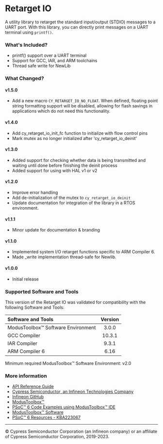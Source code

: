 # Retarget IO

A utility library to retarget the standard input/output (STDIO) messages to a UART port. With this library, you can directly print messages on a UART terminal using `printf()`.

### What's Included?
* printf() support over a UART terminal
* Support for GCC, IAR, and ARM toolchains
* Thread safe write for NewLib

### What Changed?
#### v1.5.0
* Add a new macro `CY_RETARGET_IO_NO_FLOAT`. When defined, floating point string formatting support will be disabled,
  allowing for flash savings in applications which do not need this functionality.
#### v1.4.0
* Add cy_retarget_io_init_fc function to initialize with flow control pins
* Mark mutex as no longer initialized after 'cy_retarget_io_deinit'
#### v1.3.0
* Added support for checking whether data is being transmitted and waiting until done before finishing the deinit process
* Added support for using with HAL v1 or v2
#### v1.2.0
* Improve error handling
* Add de-initialization of the mutex to `cy_retarget_io_deinit`
* Update documentation for integration of the library in a RTOS environment.
#### v1.1.1
* Minor update for documentation & branding
#### v1.1.0
* Implemented system I/O retarget functions specific to ARM Compiler 6.
* Made _write implementation thread-safe for Newlib.
#### v1.0.0
* Initial release

### Supported Software and Tools
This version of the Retarget IO was validated for compatibility with the following Software and Tools:

| Software and Tools                        | Version |
| :---                                      | :----:  |
| ModusToolbox™ Software Environment        | 3.0.0   |
| GCC Compiler                              | 10.3.1  |
| IAR Compiler                              | 9.3.1   |
| ARM Compiler 6                            | 6.16    |

Minimum required ModusToolbox™ Software Environment: v2.0

### More information

* [API Reference Guide](https://infineon.github.io/retarget-io/html/index.html)
* [Cypress Semiconductor, an Infineon Technologies Company](http://www.cypress.com)
* [Infineon GitHub](https://github.com/infineon)
* [ModusToolbox™](https://www.cypress.com/products/modustoolbox-software-environment)
* [PSoC™ 6 Code Examples using ModusToolbox™ IDE](https://github.com/infineon/Code-Examples-for-ModusToolbox-Software)
* [ModusToolbox™ Software](https://github.com/Infineon/modustoolbox-software)
* [PSoC™ 6 Resources - KBA223067](https://community.cypress.com/docs/DOC-14644)

---
© Cypress Semiconductor Corporation (an Infineon company) or an affiliate of Cypress Semiconductor Corporation, 2019-2023.
